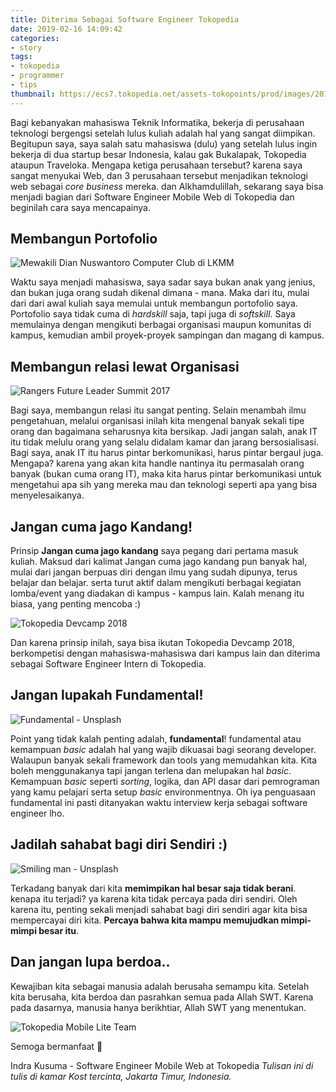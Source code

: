 ```yaml
---
title: Diterima Sebagai Software Engineer Tokopedia
date: 2019-02-16 14:09:42
categories:
- story
tags:
- tokopedia
- programmer
- tips
thumbnail: https://ecs7.tokopedia.net/assets-tokopoints/prod/images/2018/08/toped-01%402x.png
---
```


Bagi kebanyakan mahasiswa Teknik Informatika, bekerja di perusahaan teknologi bergengsi setelah lulus kuliah adalah hal yang sangat diimpikan. Begitupun saya, saya salah satu mahasiswa (dulu) yang setelah lulus ingin bekerja di dua startup besar Indonesia, kalau gak Bukalapak, Tokopedia ataupun Traveloka. Mengapa ketiga perusahaan tersebut? karena saya sangat menyukai Web, dan 3 perusahaan tersebut menjadikan teknologi web sebagai *core business* mereka. dan Alkhamdulillah, sekarang saya bisa menjadi bagian dari Software Engineer Mobile Web di Tokopedia dan beginilah cara saya mencapainya.

<!-- more -->

## Membangun Portofolio

![Mewakili Dian Nuswantoro Computer Club di LKMM](https://user-images.githubusercontent.com/10141928/52896142-3c022480-31f6-11e9-8332-49faf0888890.png)

Waktu saya menjadi mahasiswa, saya sadar saya bukan anak yang jenius, dan bukan juga orang sudah dikenal dimana - mana. Maka dari itu, mulai dari dari awal kuliah saya memulai untuk membangun portofolio saya. Portofolio saya tidak cuma di *hardskill* saja, tapi juga di *softskill*. Saya memulainya dengan mengikuti berbagai organisasi maupun komunitas di kampus, kemudian ambil proyek-proyek sampingan dan magang di kampus.


## Membangun relasi lewat Organisasi

![Rangers Future Leader Summit 2017](https://user-images.githubusercontent.com/10141928/52896109-bb432880-31f5-11e9-8670-e093862419e0.png)

Bagi saya, membangun relasi itu sangat penting. Selain menambah ilmu pengetahuan, melalui organisasi inilah kita mengenal banyak sekali tipe orang dan bagaimana seharusnya kita bersikap. Jadi jangan salah, anak IT itu tidak melulu orang yang selalu didalam kamar dan jarang bersosialisasi. Bagi saya, anak IT itu harus pintar berkomunikasi, harus pintar bergaul juga. Mengapa? karena yang akan kita handle nantinya itu permasalah orang banyak (bukan cuma orang IT), maka kita harus pintar berkomunikasi untuk mengetahui apa sih yang mereka mau dan teknologi seperti apa yang bisa menyelesaikanya.

## Jangan cuma jago Kandang!

Prinsip **Jangan cuma jago kandang** saya pegang dari pertama masuk kuliah. Maksud dari kalimat Jangan cuma jago kandang pun banyak hal, mulai dari jangan berpuas diri dengan ilmu yang sudah dipunya, terus belajar dan belajar. serta turut aktif dalam mengikuti berbagai kegiatan lomba/event yang diadakan di kampus - kampus lain. Kalah menang itu biasa, yang penting mencoba :)

![Tokopedia Devcamp 2018](https://user-images.githubusercontent.com/10141928/52896094-75866000-31f5-11e9-8062-3267f6755577.png)

Dan karena prinsip inilah, saya bisa ikutan Tokopedia Devcamp 2018, berkompetisi dengan mahasiswa-mahasiswa dari kampus lain dan diterima sebagai Software Engineer Intern di Tokopedia.

## Jangan lupakah Fundamental!

![Fundamental - Unsplash](https://images.unsplash.com/photo-1524666643752-b381eb00effb?ixlib=rb-1.2.1&ixid=eyJhcHBfaWQiOjEyMDd9&auto=format&fit=crop&w=1502&q=80)

Point yang tidak kalah penting adalah, **fundamental**! fundamental atau kemampuan *basic* adalah hal yang wajib dikuasai bagi seorang developer. Walaupun banyak sekali framework dan tools yang memudahkan kita. Kita boleh menggunakanya tapi jangan terlena dan melupakan hal *basic*. Kemampuan *basic* seperti *sorting*, logika, dan API dasar dari pemrograman yang kamu pelajari  serta setup *basic* environmentnya. Oh iya penguasaan fundamental ini pasti ditanyakan waktu interview kerja sebagai software engineer lho.


## Jadilah sahabat bagi diri Sendiri :)

![Smiling man - Unsplash](https://images.unsplash.com/photo-1541805500-0b420aa2d99c?ixlib=rb-1.2.1&ixid=eyJhcHBfaWQiOjEyMDd9&auto=format&fit=crop&w=1050&q=80)

Terkadang banyak dari kita **memimpikan hal besar saja tidak berani**. kenapa itu terjadi? ya karena kita tidak percaya pada diri sendiri. Oleh karena itu, penting sekali menjadi sahabat bagi diri sendiri agar kita bisa mempercayai diri kita. **Percaya bahwa kita mampu memujudkan mimpi-mimpi besar itu**.

## Dan jangan lupa berdoa..

Kewajiban kita sebagai manusia adalah berusaha semampu kita. Setelah kita berusaha, kita berdoa dan pasrahkan semua pada Allah SWT. Karena pada dasarnya, manusia hanya berikhtiar, Allah SWT yang menentukan.

![Tokopedia Mobile Lite Team](https://user-images.githubusercontent.com/10141928/52896086-5a1b5500-31f5-11e9-9ac3-bc2b28f69a21.png)

Semoga bermanfaat 🙂

Indra Kusuma - Software Engineer Mobile Web at Tokopedia
*Tulisan ini di tulis di kamar Kost tercinta, Jakarta Timur, Indonesia.*